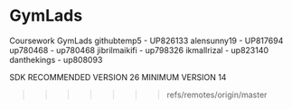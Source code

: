 # GymLads
Coursework GymLads
githubtemp5 - UP826133
alensunny19 - UP817694
up780468 - up780468
jibrilmaikifi - up798326
ikmallrizal - up823140
danthekings - up808093

SDK RECOMMENDED VERSION 26
MINIMUM VERSION 14
>>>>>>> refs/remotes/origin/master
